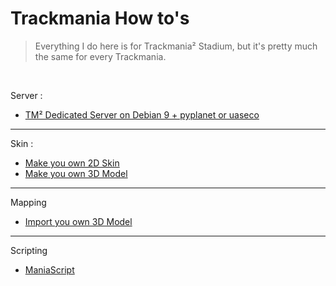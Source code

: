 # Trackmania How to's

> Everything I do here is for Trackmania² Stadium, but it's pretty much the same for every Trackmania.

<br> 

Server :
- [TM² Dedicated Server on Debian 9 + pyplanet or uaseco](Server/Trackmania²-Dedicated-Server.md)

---

Skin :
- [Make you own 2D Skin]()
- [Make you own 3D Model]()

---

Mapping
- [Import you own 3D Model]()

---

Scripting
- [ManiaScript]()
